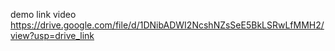demo link video
https://drive.google.com/file/d/1DNibADWI2NcshNZsSeE5BkLSRwLfMMH2/view?usp=drive_link
